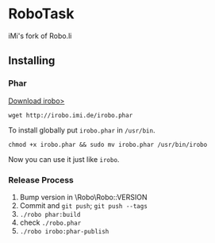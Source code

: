 # RoboTask

iMi's fork of Robo.li

## Installing

### Phar

[Download irobo>](http://irobo.imi.de/irobo.phar)

```
wget http://irobo.imi.de/irobo.phar
```

To install globally put `irobo.phar` in `/usr/bin`.

```
chmod +x irobo.phar && sudo mv irobo.phar /usr/bin/irobo
```

Now you can use it just like `irobo`.

### Release Process

1. Bump version in \Robo\Robo::VERSION
2. Commit and `git push`; `git push --tags`
3. `./robo phar:build`
4. check `./robo.phar`
5. `./robo irobo:phar-publish`